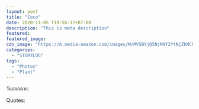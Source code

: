 ```yaml
---
layout: post
title: "Coco"
date: 2020-11-05 T19:56:17+07:00
description: "This is meta description"
featured:
featured_image:
cdn_image: "https://m.media-amazon.com/images/M/MV5BYjQ5NjM0Y2YtNjZkNC00ZDhkLWJjMWItN2QyNzFkMDE3ZjAxXkEyXkFqcGdeQXVyODIxMzk5NjA@._V1_.jpg"
categories:
  - "STORYLOG"
tags:
  - "Photos"
  - "Plant"
---
```

วันออกฉาย:

Quotes:

